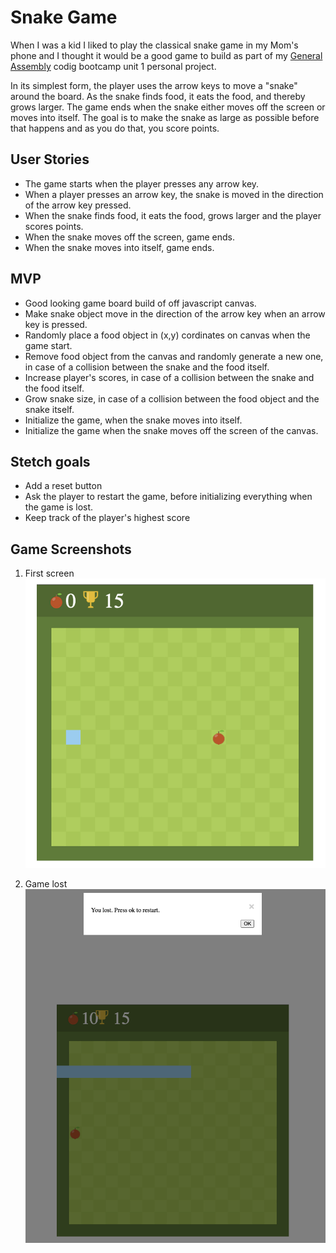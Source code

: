 # Snake Game
When I was a kid I liked to play the classical snake game in my Mom's phone and I thought it would be a good game to build as part of my [General Assembly](https://generalassemb.ly/) codig bootcamp unit 1 personal project.

In its simplest form, the player uses the arrow keys to move a "snake" around the board. As the snake finds food, it eats the food, and thereby grows larger. The game ends when the snake either moves off the screen or moves into itself. The goal is to make the snake as large as possible before that happens and as you do that, you score points.

## User Stories
- The game starts when the player presses any arrow key.
- When a player presses an arrow key, the snake is moved in the direction of the arrow key pressed.
- When the snake finds food, it eats the food, grows larger and the player scores points.
- When the snake moves off the screen, game ends.
- When the snake moves into itself, game ends.

## MVP
- Good looking game board build of off javascript canvas.
- Make snake object move in the direction of the arrow key when an arrow key is pressed.
- Randomly place a food object in (x,y) cordinates on canvas when the game start.
- Remove food object from the canvas and randomly generate a new one, in case of a collision between the snake and the food itself.
- Increase player's scores, in case of a collision between the snake and the food itself.
- Grow snake size, in case of a collision between the food object and the snake itself.
- Initialize the game, when the snake moves into itself.
- Initialize the game when the snake moves off the screen of the canvas.

## Stetch goals
- Add a reset button
- Ask the player to restart the game, before initializing everything when the game is lost.
- Keep track of the player's highest score

## Game Screenshots

1.  First screen
![First screen](assets/images/page1.png?raw=true)

2.  Game lost
![First screen](assets/images/page2.png?raw=true)



